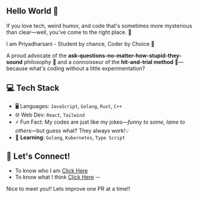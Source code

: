 ## Hello World 👾 

If you love tech, weird humor, and code that's sometimes more mysterious than clear—well, you've come to the right place. 🙌

I am Priyadharsani - Student by chance, Coder by Choice 🚀

A proud advocate of the **ask-questions-no-matter-how-stupid-they-sound** philosophy 🧐 and a connoisseur of the **hit-and-trial method** 🧪—because what's coding without a little experimentation?

## 💻 Tech Stack
- 🖥️ Languages: `JavaScript`, `Golang`, `Rust`, `C++`
- 🌐 Web Dev: `React`, `Tailwind`
- ⚡ Fun Fact: My codes are just like my jokes—*funny to some, lame to others*—but guess what? They always work!💡
- 🌱 **Learning**: `Golang`, `Kubernetes`, `Type Script`

## 🤖 Let's Connect!
- To know who I am [Click Here](https://www.linkedin.com/in/priyadharsani-ganapathi-4521b5255/) 
- To know what I think [Click Here](https://x.com/priyad_g)
--

Nice to meet you!! Lets improve one PR at a time!!
<!--
**PriyaD17/PriyaD17** is a ✨ _special_ ✨ repository because its `README.md` (this file) appears on your GitHub profile.




- 👯 I’m looking to collaborate on ...
- 🤔 I’m looking for help with ...

- 📫 How to reach me: ...
- 😄 Pronouns: ...
- ⚡ Fun fact: ...
-->
